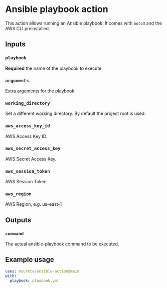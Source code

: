 # Ansible playbook action

This action allows running an Ansible playbook. It comes with `boto3` and the AWS CLI preinstalled.

## Inputs

### `playbook`

**Required** the name of the playbook to execute.

### `arguments`

Extra arguments for the playbook.

### `working_directory`

Set a different working directory. By default the project root is used.

### `aws_access_key_id`

AWS Access Key ID.

### `aws_secret_access_key`

AWS Secret Access Key.

### `aws_session_token`

AWS Session Token

### `aws_region`

AWS Region, e.g. us-east-1

## Outputs

### `command`

The actual ansible-playbook command to be executed.

## Example usage

```yaml
uses: maurete/ansible-action@main
with:
  playbook: playbook.yml
```
